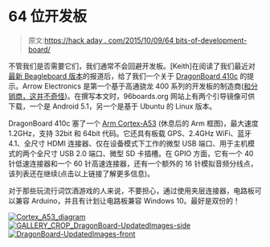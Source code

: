 # 64 位开发板

> 原文:[https://hack aday . com/2015/10/09/64 bits-of-development-board/](https://hackaday.com/2015/10/09/64bits-of-development-board/)

不管我们是否需要它们，我们通常不会回避开发板。[Keith]在阅读了我们最近对[最新 Beagleboard 版本](http://hackaday.com/2015/10/07/new-part-day-the-beagleboard-gets-bigger/)的报道后，给了我们一个关于 [DragonBoard 410c](https://developer.qualcomm.com/hardware/dragonboard-410c) 的提示。Arrow Electronics 是第一个基于高通骁龙 400 系列的开发板的制造商([和分销商，这并不奇怪](https://www.arrow.com/en/products/dragonboard410c/arrow-development-tools/#page-1))。在撰写本文时，96boards.org 网站上有两个引导镜像可供下载，一个是 Android 5.1，另一个是基于 Ubuntu 的 Linux 版本。

DragonBoard 410c 塞了一个 [Arm Cortex-A53](http://www.arm.com/products/processors/cortex-a/cortex-a53-processor.php) (休息后的 Arm 框图)，最大速度 1.2GHz，支持 32bit 和 64bit 代码。它还具有板载 GPS、2.4GHz WiFi、蓝牙 4.1、全尺寸 HDMI 连接器、仅在设备模式下工作的微型 USB 端口、用于主机模式的两个全尺寸 USB 2.0 端口、微型 SD 卡插槽。在 GPIO 方面，它有一个 40 针低速连接器和一个 60 针高速连接器，还有一个额外的 16 针模拟音频分线点，该列表还在继续(点击以上链接了解更多信息)。

对于那些玩流行词饮酒游戏的人来说，不要担心，通过使用夹层连接器，电路板可以兼容 Arduino，并且有计划让电路板兼容 Windows 10。最好是双份的！

 [![Cortex_A53_diagram](../Images/9b8b337b7234f66165744aede989d7dd.png "Cortex_A53_diagram")](https://hackaday.com/2015/10/09/64bits-of-development-board/cortex_a53_diagram/)  [![GALLERY_CROP_DragonBoard-UpdatedImages-side](../Images/25dcf4d79008637ccddb4a4e5ee27f07.png "GALLERY_CROP_DragonBoard-UpdatedImages-side")](https://hackaday.com/2015/10/09/64bits-of-development-board/gallery_crop_dragonboard-updatedimages-side/)  [![DragonBoard-UpdatedImages-front](../Images/78bae8b1fb6a35b794457f6c1247391b.png "DragonBoard-UpdatedImages-front")](https://hackaday.com/2015/10/09/64bits-of-development-board/dragonboard-updatedimages-front/)
